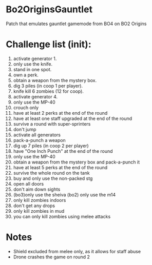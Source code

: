 # Bo2OriginsGauntlet
Patch that emulates gauntlet gamemode from BO4 on BO2 Origins

# Challenge list (init):
1. activate generator 1.
2. only use the knife.
3. stand in one spot.
4. own a perk.
5. obtain a weapon from the mystery box.
6. dig 3 piles (in coop 1 per player).
7. knife kill 6 zombies (12 for coop).
8. activate generator 4.
9. only use the MP-40
10. crouch only
11. have at least 2 perks at the end of the round
12. have at least one staff upgraded at the end of the round
13. survive a round with super-sprinters
14. don't jump
15. activate all generators
16. pack-a-punch a weapon
17. dig up 7 piles (in coop 2 per player)
18. have "One Inch Punch" at the end of the round
19. only use the MP-40 
20. obtain a weapon from the mystery box and pack-a-punch it
21. have at least 5 perks at the end of the round
22. survive the whole round on the tank
23. buy and only use the non-packed stg
24. open all doors
25. don't aim down sights
26. (bo3)only use the sheiva (bo2) only use the m14
27. only kill zombies indoors
28. don't get any drops
29. only kill zombies in mud
30. you can only kill zombies using melee attacks 

# Notes
- Shield excluded from melee only, as it allows for staff abuse
- Drone crashes the game on round 2